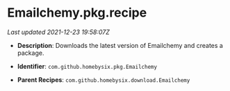 # Emailchemy.pkg.recipe

_Last updated 2021-12-23 19:58:07Z_

- **Description**: Downloads the latest version of Emailchemy and creates a package.

- **Identifier**: `com.github.homebysix.pkg.Emailchemy`

- **Parent Recipes**: `com.github.homebysix.download.Emailchemy`